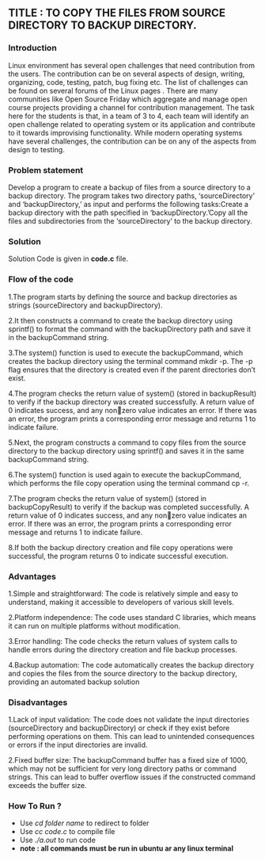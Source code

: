 ## TITLE : TO COPY THE FILES FROM SOURCE DIRECTORY TO BACKUP DIRECTORY.


### Introduction
Linux environment has several open challenges that need contribution from the users. The contribution can be on several aspects of design, writing, organizing, code, testing, patch, bug fixing etc. The list of challenges can be found on several forums of the Linux pages . There are many communities like Open Source Friday which aggregate and manage open course projects providing a channel for contribution management. The task here for the students is that, in a team of 3 to 4, each team will identify an open challenge related to operating system or its application and contribute to it towards improvising functionality. While modern operating systems have several challenges, the contribution can be on any of the aspects from design to testing.

### Problem statement
Develop a program to create a backup of files from a source directory to a backup directory. The program takes two directory paths, ‘sourceDirectory’ and ‘backupDirectory,’ as input and performs the following tasks:Create a backup directory with the path specified in ‘backupDirectory.’Copy all the files and subdirectories from the ‘sourceDirectory’ to the backup directory.

### Solution
Solution Code is given in **code.c** file.

### Flow of the code
1.The program starts by defining the source and backup directories as strings (sourceDirectory and backupDirectory).

2.It then constructs a command to create the backup directory using sprintf() to format the command with the backupDirectory path and save it in the backupCommand string.

3.The system() function is used to execute the backupCommand, which creates the backup directory using the terminal command mkdir -p. The -p flag ensures that the directory is created even if the parent directories don’t exist.

4.The program checks the return value of system() (stored in backupResult) to verify if the backup directory was created successfully. A return value of 0 indicates success, and any nonzero value indicates an error. If there was an 
  error, the program prints a corresponding error message and returns 1 to indicate failure.

5.Next, the program constructs a command to copy files from the source directory to the backup directory using sprintf() and saves it in the same backupCommand string.

6.The system() function is used again to execute the backupCommand, which performs the file copy operation using the terminal command cp -r.

7.The program checks the return value of system() (stored in backupCopyResult) to verify if the backup was completed successfully. A return value of 0 indicates success, and any nonzero value indicates an error. If there was an error, 
  the program prints a corresponding error message and returns 1 to indicate failure.

8.If both the backup directory creation and file copy operations were successful, the program returns 0 to indicate successful execution.

### Advantages
1.Simple and straightforward: The code is relatively simple and easy to understand, making it accessible to developers of various skill levels.

2.Platform independence: The code uses standard C libraries, which means it can run on multiple platforms without modification.

3.Error handling: The code checks the return values of system calls to handle errors during the directory creation and file backup processes.

4.Backup automation: The code automatically creates the backup directory and copies the files from the source directory to the backup directory, providing an automated backup solution

### Disadvantages
1.Lack of input validation: The code does not validate the input directories (sourceDirectory and backupDirectory) or check if they exist before performing operations on them. This can lead to unintended consequences or errors if the input directories are invalid.

2.Fixed buffer size: The backupCommand buffer has a fixed size of 1000, which may not be sufficient for very long directory paths or command strings. This can lead to buffer overflow issues if the constructed command exceeds the buffer size.
### How To Run ?
* Use *cd folder name* to redirect to folder
* Use *cc code.c* to compile file
* Use *./a.out* to run code
* **note : all commands must be run in ubuntu ar any linux terminal**
  

